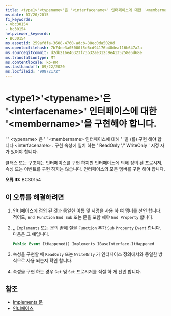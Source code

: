 ```yaml
---
title: <type1>'<typename>'은 '<interfacename>' 인터페이스에 대한 '<membername>'을 구현해야 합니다.
ms.date: 07/20/2015
f1_keywords:
- vbc30154
- bc30154
helpviewer_keywords:
- BC30154
ms.assetid: 259afdfa-3608-4760-adcb-88ec0da5020d
ms.openlocfilehash: 7b74ee3a05000f5d6cd94176b48dea116b647a2a
ms.sourcegitcommit: d2db216e46323f73b32ae312c9e4135258e5d68e
ms.translationtype: MT
ms.contentlocale: ko-KR
ms.lasthandoff: 09/22/2020
ms.locfileid: "90872172"
---
```

# <a name="type1typename-must-implement-membername-for-interface-interfacename"></a>\<type1>'\<typename>'은 '\<interfacename>' 인터페이스에 대한 '\<membername>'을 구현해야 합니다.

' ' \<typename> 은 ' ' \<membername> 인터페이스에 대해 ' '을 (를) 구현 해야 합니다 \<interfacename> . 구현 속성에 일치 하는 ' ReadOnly '/' WriteOnly ' 지정 자가 있어야 합니다.  
  
 클래스 또는 구조체는 인터페이스를 구현 하지만 인터페이스에 의해 정의 된 프로시저, 속성 또는 이벤트를 구현 하지는 않습니다. 인터페이스의 모든 멤버를 구현 해야 합니다.  
  
 **오류 ID:** BC30154  
  
## <a name="to-correct-this-error"></a>이 오류를 해결하려면  
  
1. 인터페이스에 정의 된 것과 동일한 이름 및 서명을 사용 하 여 멤버를 선언 합니다. 적어도, `End Function` `End Sub` 또는 문을 포함 해야 `End Property` 합니다.  
  
2. ,, `Implements` 또는 문의 끝에 절을 `Function` 추가 `Sub` `Property` `Event` 합니다. 다음은 그 예입니다.   
  
    ```vb  
    Public Event ItHappened() Implements IBaseInterface.ItHappened  
    ```  
  
3. 속성을 구현할 때 `ReadOnly` 또는 `WriteOnly` 가 인터페이스 정의에서와 동일한 방식으로 사용 되는지 확인 합니다.  
  
4. 속성을 구현 하는 경우 `Get` 및 `Set` 프로시저를 적절 하 게 선언 합니다.  
  
## <a name="see-also"></a>참조

- [Implements 문](../statements/implements-statement.md)
- [인터페이스](../../programming-guide/language-features/interfaces/index.md)
